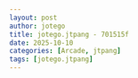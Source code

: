 ```yaml
---
layout: post
author: jotego
title: jotego.jtpang - 701515f
date: 2025-10-10
categories: [Arcade, jtpang]
tags: [jotego.jtpang]
---
```


